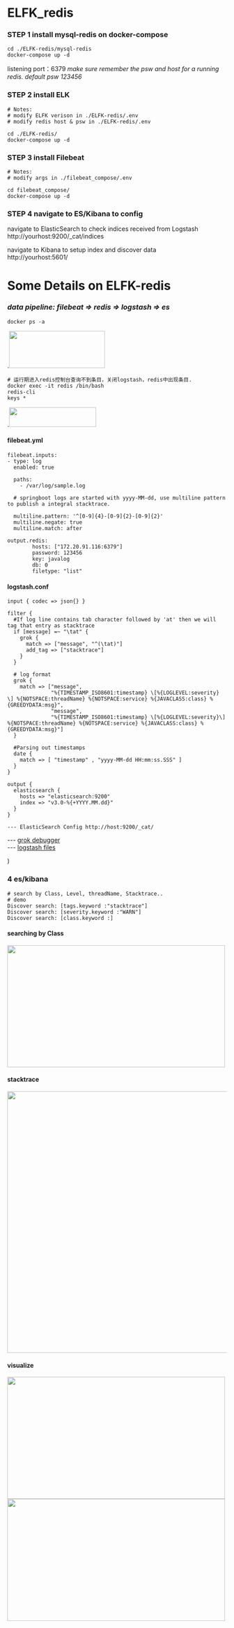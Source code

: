 # ELFK_redis
### STEP 1 install mysql-redis on docker-compose
~~~
cd ./ELFK-redis/mysql-redis
docker-compose up -d
~~~
listening port：6379
*make sure remember the psw and host for a running redis.*
*default psw 123456*

### STEP 2 install ELK
~~~
# Notes:
# modify ELFK verison in ./ELFK-redis/.env
# modify redis host & psw in ./ELFK-redis/.env

cd ./ELFK-redis/
docker-compose up -d
~~~
### STEP 3 install Filebeat
~~~
# Notes:
# modify args in ./filebeat_compose/.env

cd filebeat_compose/
docker-compose up -d
~~~

### STEP 4 navigate to ES/Kibana to config
navigate to ElasticSearch to check indices received from Logstash </br>
http://yourhost:9200/_cat/indices </br>

navigate to Kibana to setup index and discover data </br>
http://yourhost:5601/ </br>



# Some Details on ELFK-redis

### *data pipeline: filebeat => redis => logstash => es*
~~~
docker ps -a
~~~
.<img src="https://github.com/hellopahe/ELFK-redis/blob/main/sample/containers.png" width="220" height="85" />
~~~
# 运行期进入redis控制台查询不到条目，关闭logstash，redis中出现条目.
docker exec -it redis /bin/bash
redis-cli
keys *
~~~
.<img src="https://github.com/hellopahe/ELFK-redis/blob/main/sample/redis1.png" width="200" height="45" />
#### filebeat.yml
~~~
filebeat.inputs:
- type: log
  enabled: true

  paths:
    - /var/log/sample.log
    
  # springboot logs are started with yyyy-MM-dd, use multiline pattern to publish a integral stacktrace.
  
  multiline.pattern: '^[0-9]{4}-[0-9]{2}-[0-9]{2}'
  multiline.negate: true
  multiline.match: after

output.redis:
        hosts: ["172.20.91.116:6379"]
        password: 123456
        key: javalog
        db: 0
        filetype: "list"

~~~

#### logstash.conf
~~~
input { codec => json{} }

filter {
  #If log line contains tab character followed by 'at' then we will tag that entry as stacktrace
  if [message] =~ "\tat" {
    grok {
      match => ["message", "^(\tat)"]
      add_tag => ["stacktrace"]
    }
  }

  # log format
  grok {
    match => ["message",
              "%{TIMESTAMP_ISO8601:timestamp} \[%{LOGLEVEL:severity} \] %{NOTSPACE:threadName} %{NOTSPACE:service} %{JAVACLASS:class} %{GREEDYDATA:msg}",
              "message",
              "%{TIMESTAMP_ISO8601:timestamp} \[%{LOGLEVEL:severity}\] %{NOTSPACE:threadName} %{NOTSPACE:service} %{JAVACLASS:class} %{GREEDYDATA:msg}"]
  }

  #Parsing out timestamps
  date {
    match => [ "timestamp" , "yyyy-MM-dd HH:mm:ss.SSS" ]
  }
}

output {
  elasticsearch {
    hosts => "elasticsearch:9200"
    index => "v3.0-%{+YYYY.MM.dd}"
  }
}
~~~
~~~
--- ElasticSearch Config http://host:9200/_cat/
~~~

--- [grok debugger](http://grokdebug.herokuapp.com/?#) </br>
--- [logstash files](https://elkguide.elasticsearch.cn/logstash/)

)

### 4 es/kibana
~~~
# search by Class, Level, threadName, Stacktrace..
# demo
Discover search: [tags.keyword :"stacktrace"]
Discover search: [severity.keyword :"WARN"]
Discover search: [class.keyword :]
~~~
#### searching by Class
<img src="https://github.com/hellopahe/ELFK-redis/blob/main/sample/kibana_1.png" width="500" height="280" />

#### stacktrace
<img src="https://github.com/hellopahe/ELFK-redis/blob/main/sample/kibana_3.png" width="1000" height="600" />

#### visualize
<img src="https://github.com/hellopahe/ELFK-redis/blob/main/sample/kibana_4.png" width="500" height="280" />
<img src="https://github.com/hellopahe/ELFK-redis/blob/main/sample/kibana_5.png" width="500" height="280" />


